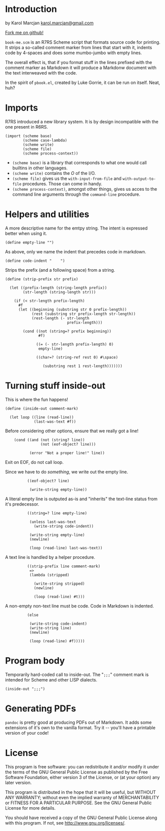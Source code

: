 # Introduction

by Karol Marcjan <karol.marcjan@gmail.com>

[Fork me on github!](http://github.org/szabba/book-me)

`book-me.scm` is an R7RS Scheme script that formats source code for
printing. It strips a so-called comment marker from lines that start
with it, indents code by 4-spaces and does some mumbo-jumbo with
empty lines.

The overall effect is, that if you format stuff in the lines
prefixed with the comment marker as Markdown it will produce a
Markdonw document with the text interweaved with the code.

In the spirit of `pbook.el`, created by Luke Gorrie, it can be run
on itself. Neat, huh?

# Imports

R7RS introduced a new library system. It is by design incompatible
with the one present in R6RS.

    (import (scheme base)
            (scheme case-lambda)
            (scheme write)
            (scheme file)
            (scheme process-context))
    
* `(scheme base)` is a library that corresponds to what one would
call builtins in other languages.
* `(scheme write)` contains the *O* of the I/O.
* `(scheme file)` gives us the `with-input-from-file` and
`with-output-to-file` procedures. Those can come in handy.
* `(scheme process-context)`, amongst other things, gives us acces
to the command line arguments through the `command-line` procedure.

# Helpers and utilities

A more descriptive name for the emtpy string. The intent is
expressed better when using it.

    (define empty-line "")
    
As above, only we name the indent that precedes code in markdown.

    (define code-indent "    ")
    
Strips the prefix (and a following space) from a string.

    (define (strip-prefix str prefix)
    
      (let ((prefix-length (string-length prefix))
            (str-length (string-length str)))
    
        (if (< str-length prefix-length)
          #f
          (let ((beginning (substring str 0 prefix-length))
                (rest (substring str prefix-length str-length))
                (rest-length (- str-length
                                prefix-length)))
    
            (cond ((not (string=? prefix beginning))
                   #f)
    
                  ((= (- str-length prefix-length) 0)
                   empty-line)
    
                  ((char=? (string-ref rest 0) #\space)
    
                     (substring rest 1 rest-length)))))))
    
# Turning stuff inside-out

This is where the fun happens!

    (define (inside-out comment-mark)
    
      (let loop ((line (read-line))
                 (last-was-text #f))
    
Before considering other options, ensure that we really got a line!

        (cond ((and (not (string? line))
                    (not (eof-object? line)))
    
               (error "Not a proper line!" line))
    
Exit on EOF, do not call loop.

Since we have to do *something*, we write out the empty line.

              ((eof-object? line)
    
               (write-string empty-line))
    
A literal empty line is outputed as-is and "inherits" the text-line
status from it's predecessor.

              ((string=? line empty-line)
    
               (unless last-was-text
                 (write-string code-indent))
    
               (write-string empty-line)
               (newline)
    
               (loop (read-line) last-was-text))
    
A text line is handled by a helper procedure.

              ((strip-prefix line comment-mark)
               =>
               (lambda (stripped)
    
                 (write-string stripped)
                 (newline)
    
                 (loop (read-line) #t)))
    
A non-empty non-text line must be code. Code in Markdown is indented.

              (else
    
               (write-string code-indent)
               (write-string line)
               (newline)
    
               (loop (read-line) #f)))))
    
# Program body

Temporarily hard-coded call to inside-out. The "`;;;`" comment mark
is intended for Scheme and other LISP dialects.

    (inside-out ";;;")
    
# Generating PDFs

`pandoc` is pretty good at producing PDFs out of Markdown. It adds
some extensions of it's own to the vanilla format. Try it -- you'll
have a printable version of your code!

# License

This program is free software: you can redistribute it and/or modify
it under the terms of the GNU General Public License as published by
the Free Software Foundation, either version 3 of the License, or
(at your option) any later version.

This program is distributed in the hope that it will be useful,
but WITHOUT ANY WARRANTY; without even the implied warranty of
MERCHANTABILITY or FITNESS FOR A PARTICULAR PURPOSE.  See the
GNU General Public License for more details.

You should have received a copy of the GNU General Public License
along with this program.  If not, see <http://www.gnu.org/licenses/>.

